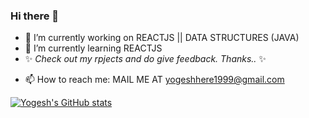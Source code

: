 ### Hi there 👋


<!-- **yogeshhere1999/yogeshhere1999** is a ✨ _special_ ✨ repository because its `README.md` (this file) appears on your GitHub profile. -->

<!-- Here are some ideas to get you started: -->

- 🔭 I’m currently working on REACTJS || DATA STRUCTURES (JAVA)
- 🌱 I’m currently learning REACTJS
- ✨ _Check out my rpjects and do give feedback. Thanks.._ ✨
<!-- - 👯 I’m looking to collaborate on ... -->
<!-- - 🤔 I’m looking for help with ... -->
<!-- - 💬 Ask me about ... -->
- 📫 How to reach me: MAIL ME AT yogeshhere1999@gmail.com
<!-- - 😄 Pronouns: ...
- ⚡ Fun fact: ... -->

[![Yogesh's GitHub stats](https://github-readme-stats.vercel.app/api?username=yogeshhere1999)](https://github.com/yogeshhere1999/github-readme-stats)
